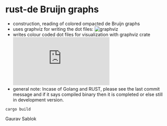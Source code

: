 # rust-de Bruijn graphs
 - construction, reading of colored  ompacted de Bruijn graphs
 - uses graphviz for writing the dot files: ![graphviz](https://www.graphviz.org/)
 - writes colour coded dot files for visualization with graphviz crate ![graphviz crate](https://www.cs.brandeis.edu/~cs146a/rust/doc-02-21-2015/graphviz/index.html)
 - general note: Incase of Golang and RUST, please see the last commit message and if it says compiled binary then it is completed or else still in development version.
 

 ```
 cargo build 

 ```

 Gaurav Sablok 
